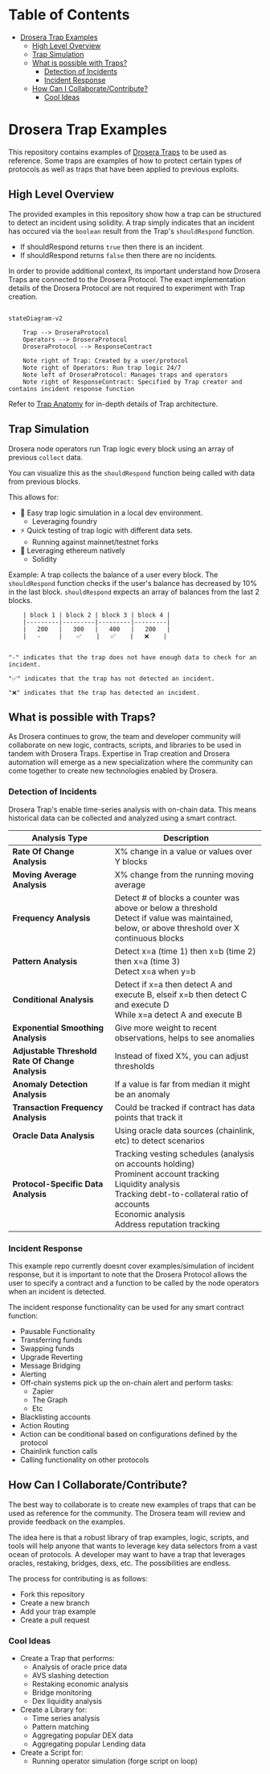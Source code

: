# Table of Contents

- [Drosera Trap Examples](#drosera-trap-examples)
  - [High Level Overview](#high-level-overview)
  - [Trap Simulation](#trap-simulation)
  - [What is possible with Traps?](#what-is-possible-with-traps)
    - [Detection of Incidents](#detection-of-incidents)
    - [Incident Response](#incident-response)
  - [How Can I Collaborate/Contribute?](#how-can-i-collaboratecontribute)
    - [Cool Ideas](#cool-ideas)

# Drosera Trap Examples

This repository contains examples of [Drosera Traps](https://dev.drosera.io/) to be used as reference. Some traps are examples of how to protect certain types of protocols as well as traps that have been applied to previous exploits.

## High Level Overview

The provided examples in this repository show how a trap can be structured to detect an incident using solidity. A trap simply indicates that an incident has occured via the `boolean` result from the Trap's `shouldRespond` function.

- If shouldRespond returns `true` then there is an incident.
- If shouldRespond returns `false` then there are no incidents.

In order to provide additional context, its important understand how Drosera Traps are connected to the Drosera Protocol. The exact implementation details of the Drosera Protocol are not required to experiment with Trap creation.

```mermaid

stateDiagram-v2

    Trap --> DroseraProtocol
    Operators --> DroseraProtocol
    DroseraProtocol --> ResponseContract

    Note right of Trap: Created by a user/protocol
    Note right of Operators: Run trap logic 24/7
    Note left of DroseraProtocol: Manages traps and operators
    Note right of ResponseContract: Specified by Trap creator and contains incident response function
```

Refer to [Trap Anatomy](https://dev.drosera.io/docs/trappers/creating-a-trap#trap-anatomy) for in-depth details of Trap architecture.

## Trap Simulation

Drosera node operators run Trap logic every block using an array of previous `collect` data.

You can visualize this as the `shouldRespond` function being called with data from previous blocks.

This allows for:

- 🚀 Easy trap logic simulation in a local dev environment.
  - Leveraging foundry
- ⚡ Quick testing of trap logic with different data sets.
  - Running against mainnet/testnet forks
- 🐸 Leveraging ethereum natively
  - Solidity

Example:
A trap collects the balance of a user every block. The `shouldRespond` function checks if the user's balance has decreased by 10% in the last block. `shouldRespond` expects an array of balances from the last 2 blocks.

        | block 1 | block 2 | block 3 | block 4 |
        |---------|---------|---------|---------|
        |   200   |   300   |   400   |   200   |
        |   -     |    ✅    |   ✅    |   ❌    |


    "-" indicates that the trap does not have enough data to check for an incident.

    "✅" indicates that the trap has not detected an incident.

    "❌" indicates that the trap has detected an incident.

## What is possible with Traps?

As Drosera continues to grow, the team and developer community will collaborate on new logic, contracts, scripts, and libraries to be used in tandem with Drosera Traps. Expertise in Trap creation and Drosera automation will emerge as a new specialization where the community can come together to create new technologies enabled by Drosera.

### Detection of Incidents

Drosera Trap's enable time-series analysis with on-chain data. This means historical data can be collected and analyzed using a smart contract.

| Analysis Type                                    | Description                                                                                                                                                                                                                  |
| ------------------------------------------------ | ---------------------------------------------------------------------------------------------------------------------------------------------------------------------------------------------------------------------------- |
| **Rate Of Change Analysis**                      | X% change in a value or values over Y blocks                                                                                                                                                                                 |
| **Moving Average Analysis**                      | X% change from the running moving average                                                                                                                                                                                    |
| **Frequency Analysis**                           | Detect # of blocks a counter was above or below a threshold <br> Detect if value was maintained, below, or above threshold over X continuous blocks                                                                          |
| **Pattern Analysis**                             | Detect x=a (time 1) then x=b (time 2) then x=a (time 3) <br> Detect x=a when y=b                                                                                                                                             |
| **Conditional Analysis**                         | Detect if x=a then detect A and execute B, elseif x=b then detect C and execute D <br> While x=a detect A and execute B                                                                                                      |
| **Exponential Smoothing Analysis**               | Give more weight to recent observations, helps to see anomalies                                                                                                                                                              |
| **Adjustable Threshold Rate Of Change Analysis** | Instead of fixed X%, you can adjust thresholds                                                                                                                                                                               |
| **Anomaly Detection Analysis**                   | If a value is far from median it might be an anomaly                                                                                                                                                                         |
| **Transaction Frequency Analysis**               | Could be tracked if contract has data points that track it                                                                                                                                                                   |
| **Oracle Data Analysis**                         | Using oracle data sources (chainlink, etc) to detect scenarios                                                                                                                                                               |
| **Protocol-Specific Data Analysis**              | Tracking vesting schedules (analysis on accounts holding) <br> Prominent account tracking <br> Liquidity analysis <br> Tracking debt-to-collateral ratio of accounts <br> Economic analysis <br> Address reputation tracking |

### Incident Response

This example repo currently doesnt cover examples/simulation of incident response, but it is important to note that the Drosera Protocol allows the user to specify a contract and a function to be called by the node operators when an incident is detected.

The incident response functionality can be used for any smart contract function:

- Pausable Functionality
- Transferring funds
- Swapping funds
- Upgrade Reverting
- Message Bridging
- Alerting
- Off-chain systems pick up the on-chain alert and perform tasks:
  - Zapier
  - The Graph
  - Etc
- Blacklisting accounts
- Action Routing
- Action can be conditional based on configurations defined by the protocol
- Chainlink function calls
- Calling functionality on other protocols

## How Can I Collaborate/Contribute?

The best way to collaborate is to create new examples of traps that can be used as reference for the community. The Drosera team will review and provide feedback on the examples.

The idea here is that a robust library of trap examples, logic, scripts, and tools will help anyone that wants to leverage key data selectors from a vast ocean of protocols. A developer may want to have a trap that leverages oracles, restaking, bridges, dexs, etc. The possibilities are endless.

The process for contributing is as follows:

- Fork this repository
- Create a new branch
- Add your trap example
- Create a pull request

### Cool Ideas

- Create a Trap that performs:
  - Analysis of oracle price data
  - AVS slashing detection
  - Restaking economic analysis
  - Bridge monitoring
  - Dex liquidity analysis
- Create a Library for:
  - Time series analysis
  - Pattern matching
  - Aggregating popular DEX data
  - Aggregating popular Lending data
- Create a Script for:
  - Running operator simulation (forge script on loop)

